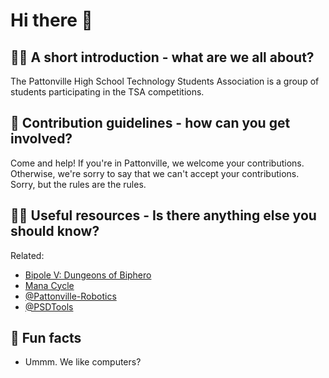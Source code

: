 # Hi there 👋

## 🙋‍♀️ A short introduction - what are we all about?

The Pattonville High School Technology Students Association is a group of students participating in the TSA competitions.

## 🌈 Contribution guidelines - how can you get involved?

Come and help! If you're in Pattonville, we welcome your contributions.
Otherwise, we're sorry to say that we can't accept your contributions.
Sorry, but the rules are the rules.

## 👩‍💻 Useful resources - Is there anything else you should know?

Related:

- [Bipole V: Dungeons of Biphero](https://github.com/infinityJKA/bipoleV)
- [Mana Cycle](https://infinityjka.itch.io/mana-cycle)
- [@Pattonville-Robotics](https://github.com/Pattonville-Robotics)
- [@PSDTools](https://github.com/PSDTools)

## 🍿 Fun facts

- Ummm. We like computers?
